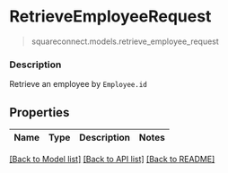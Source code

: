 # RetrieveEmployeeRequest
> squareconnect.models.retrieve_employee_request

### Description

Retrieve an employee by `Employee.id`

## Properties
Name | Type | Description | Notes
------------ | ------------- | ------------- | -------------

[[Back to Model list]](../README.md#documentation-for-models) [[Back to API list]](../README.md#documentation-for-api-endpoints) [[Back to README]](../README.md)


